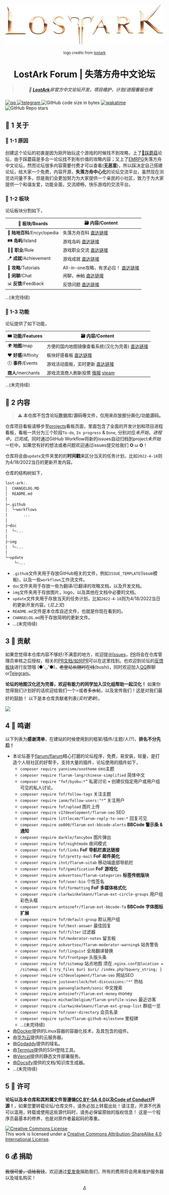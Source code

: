 <img src="img/lostark.png"></img>
<p align="center"><small>logo credits from <a href="https://www.playlostark.com/en-us">lostark</a></small></p>

<h1 align="center">LostArk Forum | 失落方舟中文论坛</h1>

<h5 align="center"><blockquote><b>🎐 <a href="https://lost-ark.top/">LostArk</a>非官方中文论坛开发，项目维护，计划/进程看板仓库</b></blockquote></h5>

<p algin="center">
<a href="https://jq.qq.com/?_wv=1027&k=2TwskxJr">
    <img src="https://img.shields.io/badge/chat-875785029-red?style=plastic&logo=tencent-qq" alt="qq"></img>
</a>
<a href="https://t.me/awesomeLostArk">
    <img src="https://img.shields.io/badge/chat-telegram-blue?style=plastic&logo=telegram" alt="telegram"></img>
</a>
<img alt="GitHub code size in bytes" src="https://img.shields.io/github/languages/code-size/white-windmills/lostark-forum?logo=github&style=plastic">
<a href="https://wakatime.com/badge/user/0fcd442a-865e-46f3-a0dd-ed1aa418da6b/project/98308af8-a89f-4d65-a7aa-7d9382818316">
    <img src="https://wakatime.com/badge/user/0fcd442a-865e-46f3-a0dd-ed1aa418da6b/project/98308af8-a89f-4d65-a7aa-7d9382818316.svg" alt="wakatime"></img>
</a>
<img alt="GitHub Repo stars" src="https://img.shields.io/github/stars/white-windmills/lostark-forum?label=gitub&style=social" alt="github star">
</p>

## 🛒 1 关于

### 🔆 1-1 原因
创建这个论坛的初衷是因为刚开始玩这个游戏的时候找不到攻略，上了[🍄踩蘑菇](https://www.caimogu.cc/)论坛，由于踩蘑菇是多合一论坛找不到有价值的攻略内容；又上了[EMRPG](http://emrpg.com/)失落方舟中文论坛，然而论坛很多内容需要付费才可以查看(**无恶意**)，所以踩决定自己搭建论坛，给大家一个免费，内容开源，**失落方舟中心化**的论坛交流平台，虽然现在浏览访问量不多，但是我们会更加努力为大家提供一个亲民的小社区，致力于为大家提供一个和谐友爱，功能全面，交流顺畅，快乐游戏的交流平台。

### 🍱 1-2 板块

论坛板块分割如下，

| 🧩 板块/Boards               | 🗃 内容/Content                                               |
| --------------------------- | ------------------------------------------------------------ |
| 🧶 **陆地百科**/Encyclopedia | 失落方舟百科 [直达链接](https://lost-ark.top/t/land)             |
| 🛤 **岛屿**/Island           | 游戏岛屿    [直达链接](https://lost-ark.top/t/island)        |
| 👨‍🎓 **职业**/Role            | 游戏职业交流 [直达链接](https://lost-ark.top/t/job)          |
| 🪁 **成就**/Achievement      | 游戏成就    [直达链接](https://lost-ark.top/t/achi)          |
| 📖 **攻略**/Tutorials        | All-in-one攻略，有求必应！ [直达链接](https://lost-ark.top/t/strategy) |
| 💬 **闲聊**/Chat             | 闲聊，~~水帖~~  [直达链接](https://lost-ark.top/t/chat)      |
| 📊 **反馈**/Feedback         | 反馈问题      [直达链接](https://lost-ark.top/t/feedback)    |

...(未完待续)

### 🥽 1-3 功能

论坛提供了如下功能，

| 🎟 功能/Features     | 🗃 内容/Content                                               |
| ------------------- | ------------------------------------------------------------ |
| 🌍 **地图**/map      | 方便的国内地图镜像查看系统(汉化为完善) [直达链接](https://lost-ark.top/map/) |
| ❤ **好感**/Affinity | 板块好感看板       [直达链接](https://lost-ark.top/affinity/)    |
| 🕕 **事件**/Events   | 游戏活动面板，实时更新      [直达链接](https://timer.lost-ark.top/zh/alarms) |
|    **商人**/merchants | 游戏流浪商人刷新投票 [俄服](http://43.138.18.77/) [steam](https://lostmerchants.com/)

...(未完待续)

## 🧵 2 内容

> **⚠ 本仓库不包含论坛数据库/源码等文件，仅用来存放部分美化/功能源码。**

仓库项目看板请移步至[projects](https://github.com/white-windmills/lostark-forum/projects)看板页面，里面包含了全面的开发计划和项目进程看板，看板一共分为三个阶段`To-do`, `In progress` & `Done`, 分别对应*未开始*，*进程中*，*已完成*。同时通过GitHub Workflow将新的issues自动归档到project*未开始*一栏中。如果您有好的想法或者问题欢迎通过issues提交给我们 ✪ ω ✪！

仓库将会由`update`文件夹里的的**时间戳**来区分当天的任务计划，比如`2022-4-18`则为4/18/2022当日的更新开发内容。

仓库的结构树如下，

```bash
lost-ark:.
│  CHANGELOG.MD
│  README.md
│
├─.github
│  └─workflows
│       ...
│
├─doc
│  └─...
│
├─img
│  └─...
│
└─update
    └─...
```

- `.github`文件夹用于存放GitHub相关的文件，例如`ISSUE_TEMPLATE`(Issue模板)，以及一些`workflows`工作流文件。
- `doc`文件夹用于存放一些为翻译/已翻译的攻略文档，以及开发文档。
- `img`文件夹用于存放图片，logo，以及其他在文档中必要的文档。
- `update`文件夹用于存放当天的任务计划，比如`2022-4-18`则为4/18/2022当日的更新开发内容。(*见上文*)
- `README.md`文件是本仓库自述文件，也就是你现在看到的。
- `CHANGELOG.md`用于存放简明的更新文件。
- ...(未完待续)

## 3 🧸 贡献

如果您觉得本仓库内容不够好/不满意的地方，欢迎提出[Issues](https://github.com/white-windmills/lostark-forum/issues)，[PR](https://github.com/white-windmills/lostark-forum/pulls)将会在仓库管理员审核之后授权，相关的[PR文档/如何PR](https://docs.github.com/en/pull-requests)可以在这里找到。也欢迎到论坛的[反馈板块](https://lost-ark.top/t/feedback)进行反馈哦 (●'◡'●)，~~老登站长随时在线~~(bushi)，同时欢迎加入[QQ](https://img.shields.io/badge/chat-telegram-blue?style=plastic&logo=telegram)群聊or[Telegram](https://t.me/awesomeLostArk)。

**论坛的地图汉化还为完善，欢迎有能力的同学加入汉化组帮助一起汉化！** 如果你觉得我们计划好的话欢迎给我们一个⭐或者~~多水帖~~，以及宣传我们！这是对我们最好的鼓励！
以下是本仓库贡献者列表(*实时更新*)，

<a href="https://github.com/white-windmills/lostark-forum/graphs/contributors">
  <img align="center" src="https://contrib.rocks/image?repo=white-windmills/lostark-forum" />
</a>

## 4 💌 鸣谢

以下列表为**感谢清单**，在建站的时候使用到的框架/插件/主题/人(?)，**排名不分先后！**

- 本论坛基于[flarum/flarum](https://github.com/flarum/flarum)精心打磨的论坛程序，免费，易安装，轻量，是打造个人轻社区的好帮手，支持大量的插件，论坛使用的插件如下，
  - `composer require yannisme/oxotheme`  oxo主题
  - `composer require flarum-lang/chinese-simplified` 简体中文 
  - `composer require "fof/byobu:*”` 私密讨论 • 创建仅指定用户或用户组可见的私人讨论。
  - `composer require fof/follow-tags` 关注主题
  - `composer require ianm/follow-users:"*”` 关注用户
  - `composer require fof/upload` 图片上传
  - `composer require v17development/flarum-seo` SEO
  - `composer require littlecxm/flarum-reply-to-see:*` 回复可见
  - `composer require oe800/flarum-ext-bbcode-alerts` **BBCode 警示条 & 通知**
  - `composer require darkle/fancybox` 图片弹出
  - `composer require fof/nightmode` 夜间模式
  - `composer require fof/links` ****FoF 导航栏直达链接****
  - `composer require fof/pretty-mail` ****FoF 邮件美化****
  - `composer require itnt/flarum-uitab` 移动端底部导航栏
  - `composer require fof/gamification` ****FoF 游戏化****
  - `composer require askvortsov/flarum-categories` ****标签传统版块****
  - `composer require fof/user-bio` 个性签名
  - `composer require fof/formatting` **FoF 多媒体格式化**
  - `composer require clarkwinkelmann/flarum-ext-circle-groups` 用户组彩色头框
  - `composer require antoinefr/flarum-ext-bbcode-fa` ****BBCode 字体图标扩展****
  - `composer require fof/default-group` 默认用户组
  - `composer require fof/best-answer` 最佳回复
  - `composer require fof/filter` 过滤器
  - `composer require fof/moderator-notes` 留言板
  - `composer require askvortsov/flarum-moderator-warning`s 站务警告
  - `composer require fof/linguist` 全局翻译替换
  - `composer require fof/frontpage` 头版头条
  - `composer require fof/sitemap` 站点地图 须在`.nginx.conf加location = /sitemap.xml { try_files $uri $uri/ /index.php?$query_string; }`
  - `composer require v17development/flarum-seo` 网站SEO
  - `composer require justoverclock/hot-discussions:"*"` 热帖
  - `composer require ganuonglachanh/sonic` 中文搜索
  - `composer require antoinefr/flarum-ext-money` money
  - `composer require michaelbelgium/flarum-profile-views` 最近访客
  - `composer require clarkwinkelmann/flarum-ext-group-list` 群组一览
  - `composer require fof/user-directory` 会员名录
  - `composer require sycho/flarum-github-milestone` 里程碑
  - ...(未完待续)
- 由[Docker](https://github.com/docker)提供的Linux容器的容器化技术，及其包含的组件。
- 由[华为云](https://www.huaweicloud.com/)提供的云服务器。
- 由[Godaddy](https://www.godaddy.com/zh-sg/zh)提供的域名。
- 由[Termius](https://termius.com/)提供的SSH登陆工具。
- 由[Vercel](https://vercel.com/)提供的静态文件部署服务。
- 由[Docsify](https://docsify.js.org)提供的文档/知识库生成器。
- ...(未完待续)

## 5 📝 许可
**论坛以及本仓库和其附属文件皆遵循[CC BY-SA 4.0](https://creativecommons.org/licenses/by-sa/4.0/deed.zh)以及[Code of Conduct](https://github.com/white-windmills/lostark-forum/blob/master/CODE_OF_CONDUCT.md)开源！**，如果您要转载论坛/仓库文件，请务必加上转载出处！请注意，开源不代表可以滥用，转载或使用这些源代码时，请务必保留原始的版权信息！ 这是一个程序员最基本的修养，也是对原作者最起码的尊重。

<a rel="license" href="http://creativecommons.org/licenses/by-sa/4.0/"><img alt="Creative Commons License" style="border-width:0" src="https://i.creativecommons.org/l/by-sa/4.0/88x31.png" /></a><br />This work is licensed under a <a rel="license" href="http://creativecommons.org/licenses/by-sa/4.0/">Creative Commons Attribution-ShareAlike 4.0 International License</a>.

## 6 💰 捐助

~~我很可爱，请给我钱~~，欢迎通过[爱发电]()捐助我们，所有的费用将会用来维护服务器以及域名购买！

$$
\Delta
$$
